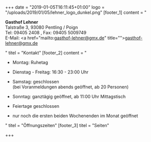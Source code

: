 +++
date = "2019-01-05T16:11:45+01:00"
logo = "/uploads/2019/01/05/lehner_logo_dunkel.png"
[footer_1]
content = "<p><strong>Gasthof Lehner</strong><br>Talstraße 3, 93080 Pentling / Poign<br>Tel: 09405 2408 , Fax: 09405 5009749<br>E-Mail: <a href=\"mailto:gasthof-lehner@gmx.de\" title=\"\">gasthof-lehner@gmx.de</a></p>"
titel = "Kontakt"
[footer_2]
content = "<ul><li><p>Montag: Ruhetag</p></li><li><p>Dienstag - Freitag: 16:30 - 23:00 Uhr</p></li><li><p>Samstag: geschlossen<br>(bei Voranmeldungen abends geöffnet, ab 20 Personen)</p></li><li><p>Sonntag: ganztägig geöffnet, ab 11:00 Uhr Mittagstisch</p></li><li><p>Feiertage geschlossen</p></li><li><p>nur noch die ersten beiden Wochenenden im Monat geöffnet</p></li></ul>"
titel = "Öffnungszeiten"
[footer_3]
titel = "Seiten"

+++
